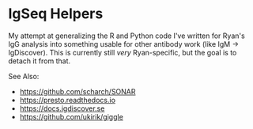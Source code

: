 # IgSeq Helpers

My attempt at generalizing the R and Python code I've written for Ryan's IgG
analysis into something usable for other antibody work (like IgM ->
IgDiscover).  This is currently still *very* Ryan-specific, but the goal is to
detach it from that.

See Also:

 * <https://github.com/scharch/SONAR>
 * <https://presto.readthedocs.io>
 * <https://docs.igdiscover.se>
 * <https://github.com/ukirik/giggle>
